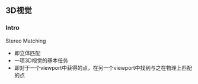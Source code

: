 ## 3D视觉
### Intro

Stereo Matching
- 即立体匹配
- 一项3D视觉的基本任务
- 即对于一个viewport中获得的点，在另一个viewport中找到与之在物理上匹配的点